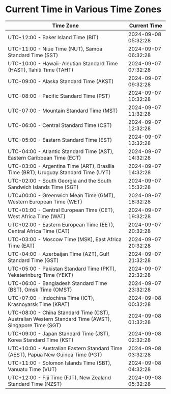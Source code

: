 # Current Time in Various Time Zones

| Time Zone | Current Time |
|-----------|--------------|
| UTC-12:00 - Baker Island Time (BIT) | 2024-09-08 05:32:28 |
| UTC-11:00 - Niue Time (NUT), Samoa Standard Time (SST) | 2024-09-07 06:32:28 |
| UTC-10:00 - Hawaii-Aleutian Standard Time (HAST), Tahiti Time (TAHT) | 2024-09-07 07:32:28 |
| UTC-09:00 - Alaska Standard Time (AKST) | 2024-09-07 09:32:28 |
| UTC-08:00 - Pacific Standard Time (PST) | 2024-09-07 10:32:28 |
| UTC-07:00 - Mountain Standard Time (MST) | 2024-09-07 11:32:28 |
| UTC-06:00 - Central Standard Time (CST) | 2024-09-07 12:32:28 |
| UTC-05:00 - Eastern Standard Time (EST) | 2024-09-07 13:32:28 |
| UTC-04:00 - Atlantic Standard Time (AST), Eastern Caribbean Time (ECT) | 2024-09-07 14:32:28 |
| UTC-03:00 - Argentina Time (ART), Brasília Time (BRT), Uruguay Standard Time (UYT) | 2024-09-07 14:32:28 |
| UTC-02:00 - South Georgia and the South Sandwich Islands Time (SGT) | 2024-09-07 15:32:28 |
| UTC±00:00 - Greenwich Mean Time (GMT), Western European Time (WET) | 2024-09-07 18:32:28 |
| UTC+01:00 - Central European Time (CET), West Africa Time (WAT) | 2024-09-07 19:32:28 |
| UTC+02:00 - Eastern European Time (EET), Central Africa Time (CAT) | 2024-09-07 20:32:28 |
| UTC+03:00 - Moscow Time (MSK), East Africa Time (EAT) | 2024-09-07 20:32:28 |
| UTC+04:00 - Azerbaijan Time (AZT), Gulf Standard Time (GST) | 2024-09-07 21:32:28 |
| UTC+05:00 - Pakistan Standard Time (PKT), Yekaterinburg Time (YEKT) | 2024-09-07 22:32:28 |
| UTC+06:00 - Bangladesh Standard Time (BST), Omsk Time (OMST) | 2024-09-07 23:32:28 |
| UTC+07:00 - Indochina Time (ICT), Krasnoyarsk Time (KRAT) | 2024-09-08 00:32:28 |
| UTC+08:00 - China Standard Time (CST), Australian Western Standard Time (AWST), Singapore Time (SGT) | 2024-09-08 01:32:28 |
| UTC+09:00 - Japan Standard Time (JST), Korea Standard Time (KST) | 2024-09-08 02:32:28 |
| UTC+10:00 - Australian Eastern Standard Time (AEST), Papua New Guinea Time (PGT) | 2024-09-08 03:32:28 |
| UTC+11:00 - Solomon Islands Time (SBT), Vanuatu Time (VUT) | 2024-09-08 04:32:28 |
| UTC+12:00 - Fiji Time (FJT), New Zealand Standard Time (NZST) | 2024-09-08 05:32:28 |
